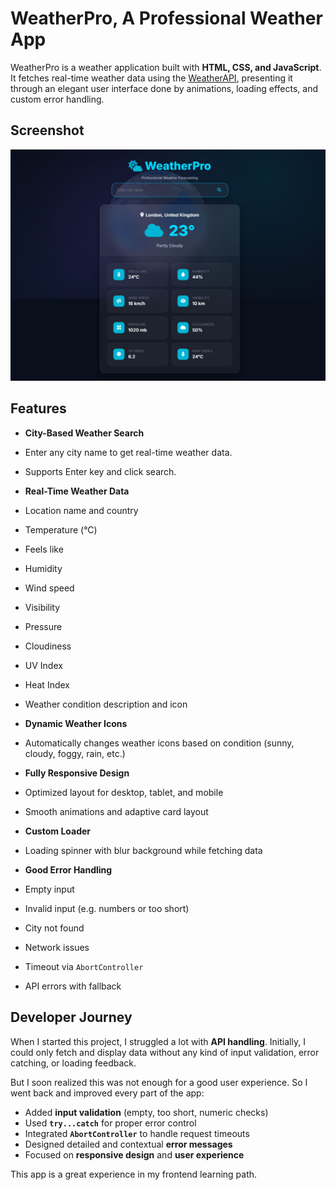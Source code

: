 #  WeatherPro, A Professional Weather App

WeatherPro is a weather application built with **HTML, CSS, and JavaScript**. It fetches real-time weather data using the [WeatherAPI](https://www.weatherapi.com/), presenting it through an elegant user interface done by animations, loading effects, and custom error handling.

##  Screenshot

![Tic Tac Toe Screenshot](ScreenShot.png)

##  Features

-  **City-Based Weather Search**
  - Enter any city name to get real-time weather data.
  - Supports Enter key and click search.

-  **Real-Time Weather Data**
  - Location name and country
  - Temperature (°C)
  - Feels like
  - Humidity
  - Wind speed
  - Visibility
  - Pressure
  - Cloudiness
  - UV Index
  - Heat Index
  - Weather condition description and icon

-  **Dynamic Weather Icons**
  - Automatically changes weather icons based on condition (sunny, cloudy, foggy, rain, etc.)

-  **Fully Responsive Design**
  - Optimized layout for desktop, tablet, and mobile
  - Smooth animations and adaptive card layout

-  **Custom Loader**
  - Loading spinner with blur background while fetching data

-  **Good Error Handling**
  - Empty input
  - Invalid input (e.g. numbers or too short)
  - City not found
  - Network issues
  - Timeout via `AbortController`
  - API errors with fallback

##  Developer Journey

When I started this project, I struggled a lot with **API handling**. Initially, I could only fetch and display data without any kind of input validation, error catching, or loading feedback.

But I soon realized this was not enough for a good user experience. So I went back and improved every part of the app:

- Added **input validation** (empty, too short, numeric checks)
- Used **`try...catch`** for proper error control
- Integrated **`AbortController`** to handle request timeouts
- Designed detailed and contextual **error messages**
- Focused on **responsive design** and **user experience**

This app is a great experience in my frontend learning path.